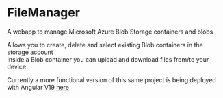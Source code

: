 # FileManager

A webapp to manage Microsoft Azure Blob Storage containers and blobs

Allows you to create, delete and select existing Blob containers in the storage account<br>
Inside a Blob container you can upload and download files from/to your device

Currently a more functional version of this same project is being deployed with Angular V19 [here](https://github.com/andmikael/FileManagerV2)
